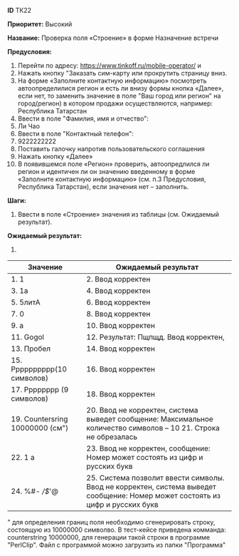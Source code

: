 **ID**		ТК22

**Приоритет:**	Высокий

**Название:** 	Проверка поля «Строение» в форме Назначение встречи

**Предусловия:**

1.	Перейти по адресу: https://www.tinkoff.ru/mobile-operator/ и 
2.	Нажать кнопку "Заказать сим-карту или прокрутить страницу вниз.
3.	На форме «Заполните контактную информацию» посмотреть автоопределилися регион и есть ли внизу формы кнопка «Далее», если нет, то заменить значение в поле "Ваш город или регион" на город(регион) в котором продажи осуществляются, например: Республика Татарстан
4.	Ввести в поле "Фамилия, имя и отчество": 
5.	Ли Чао
6.	Ввести в поле "Контактный телефон": 
7.	9222222222
8.	Поставить галочку напротив пользовательского соглашения 
9.	Нажать кнопку «Далее»
10.	В появившемся поле «Регион» проверить, автоопредлился ли регион и идентичен ли он значению введенному в форме «Заполните контактную информацию» (см. п.3 Предусловия, Республика Татарстан), если значения нет – заполнить.

**Шаги:**

1.	Ввести в поле «Строение» значения из таблицы (см. Ожидаемый результат).

**Ожидаемый результат:**

1.	

|    Значение                                           |    Ожидаемый результат                                                                                                                      |
|-------------------------------------------------------|---------------------------------------------------------------------------------------------------------------------------------------------|
|    1.          1                                      |    2.          Ввод корректен                                                                                                               |
|    3.          1а                                     |    4.          Ввод корректен                                                                                                               |
|    5.          5литА                                  |    6.          Ввод корректен                                                                                                               |
|    7.          0                                      |    8.          Ввод корректен                                                                                                               |
|    9.          а                                      |    10.      Ввод корректен                                                                                                                  |
|    11.      Gogol                                     |    12.      Результат: Пщпщд. Ввод корректен,                                                                                               |
|    13.      Пробел                                    |    14.      Ввод корректен                                                                                                                  |
|    15.      Рррррррррр(10 символов)                   |    16.      Ввод корректен                                                                                                                  |
|    17.      Рррррррр (9 символов)                     |    18.      Ввод корректен                                                                                                                  |
|    19.      Countersring 10000000     (см")                 |    20.      Ввод не корректен, система выведет сообщение:   Максимальное количество символов – 10   21.      Строка не обрезалась           |
|    22.      1 а                                       |    23.      Ввод не корректен, сообщение: Номер может состоять   из цифр и русских букв                                                     |
|    24.      %#*- /$*'@                                |    25.      Система позволит ввести символы. Ввод не корректен,   система выведет сообщение: Номер может состоять из цифр и русских букв    |


" для определения границ поля необходимо сгенерировать строку, состоящую из 10000000 символво. В тест-кейсе приведена комманда: counterstring 10000000, для генерации такой строки в программе "PerlClip". Файл с программой можно загрузить из папки "Программа"
